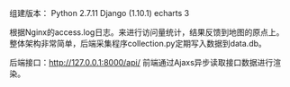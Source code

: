 组建版本：
Python 2.7.11
Django (1.10.1)
echarts 3

根据Nginx的access.log日志。来进行访问量统计，结果反馈到地图的原点上。
整体架构非常简单，后端采集程序collection.py定期写入数据到data.db。

后端接口：http://127.0.0.1:8000/api/<YYYYmmdd>
前端通过Ajaxs异步读取接口数据进行渲染。

